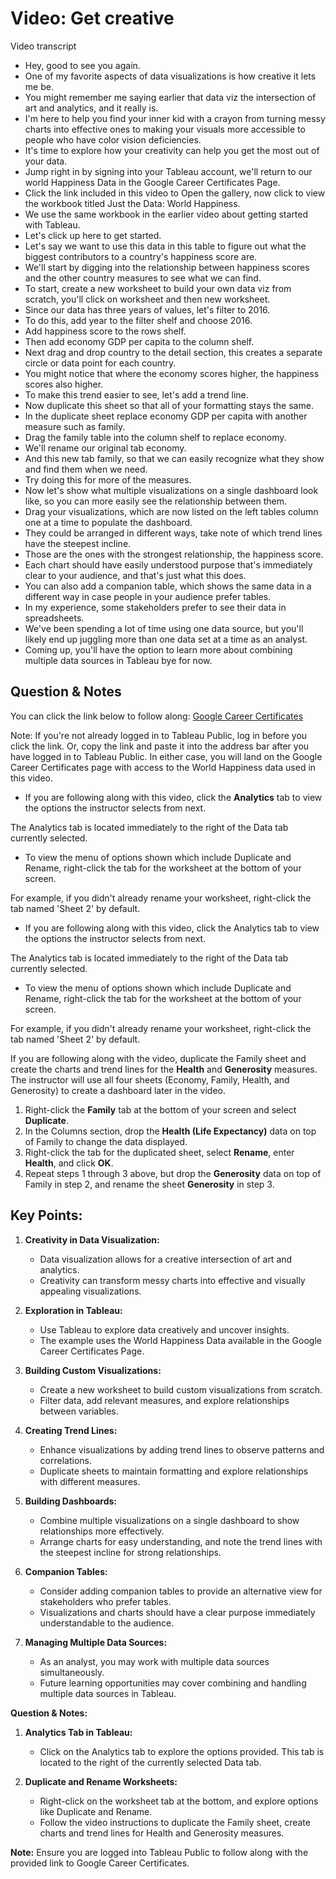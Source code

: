 # Video: Get creative

Video transcript

- Hey, good to see you again.
- One of my favorite aspects of data visualizations is how creative it lets me be.
- You might remember me saying earlier that data viz the intersection of art and analytics, and it really is.
- I'm here to help you find your inner kid with a crayon from turning messy charts into effective ones to making your visuals more accessible to people who have color vision deficiencies.
- It's time to explore how your creativity can help you get the most out of your data.
- Jump right in by signing into your Tableau account, we'll return to our world Happiness Data in the Google Career Certificates Page.
- Click the link included in this video to Open the gallery, now click to view the workbook titled Just the Data: World Happiness.
- We use the same workbook in the earlier video about getting started with Tableau.
- Let's click up here to get started.
- Let's say we want to use this data in this table to figure out what the biggest contributors to a country's happiness score are.
- We'll start by digging into the relationship between happiness scores and the other country measures to see what we can find.
- To start, create a new worksheet to build your own data viz from scratch, you'll click on worksheet and then new worksheet.
- Since our data has three years of values, let's filter to 2016.
- To do this, add year to the filter shelf and choose 2016.
- Add happiness score to the rows shelf.
- Then add economy GDP per capita to the column shelf.
- Next drag and drop country to the detail section, this creates a separate circle or data point for each country.
- You might notice that where the economy scores higher, the happiness scores also higher.
- To make this trend easier to see, let's add a trend line.
- Now duplicate this sheet so that all of your formatting stays the same.
- In the duplicate sheet replace economy GDP per capita with another measure such as family.
- Drag the family table into the column shelf to replace economy.
- We'll rename our original tab economy.
- And this new tab family, so that we can easily recognize what they show and find them when we need.
- Try doing this for more of the measures.
- Now let's show what multiple visualizations on a single dashboard look like, so you can more easily see the relationship between them.
- Drag your visualizations, which are now listed on the left tables column one at a time to populate the dashboard.
- They could be arranged in different ways, take note of which trend lines have the steepest incline.
- Those are the ones with the strongest relationship, the happiness score.
- Each chart should have easily understood purpose that's immediately clear to your audience, and that's just what this does.
- You can also add a companion table, which shows the same data in a different way in case people in your audience prefer tables.
- In my experience, some stakeholders prefer to see their data in spreadsheets.
- We've been spending a lot of time using one data source, but you'll likely end up juggling more than one data set at a time as an analyst.
- Coming up, you'll have the option to learn more about combining multiple data sources in Tableau bye for now.

## Question & Notes

You can click the link below to follow along: [Google Career Certificates](https://public.tableau.com/profile/grow.with.google#!/)

Note: If you're not already logged in to Tableau Public, log in before you click the link. Or, copy the link and paste it into the address bar after you have logged in to Tableau Public. In either case, you will land on the Google Career Certificates page with access to the World Happiness data used in this video.

- If you are following along with this video, click the **Analytics** tab to view the options the instructor selects from next.

The Analytics tab is located immediately to the right of the Data tab currently selected.

- To view the menu of options shown which include Duplicate and Rename, right-click the tab for the worksheet at the bottom of your screen.

For example, if you didn't already rename your worksheet, right-click the tab named 'Sheet 2' by default.

- If you are following along with this video, click the Analytics tab to view the options the instructor selects from next.

The Analytics tab is located immediately to the right of the Data tab currently selected.

- To view the menu of options shown which include Duplicate and Rename, right-click the tab for the worksheet at the bottom of your screen.

For example, if you didn't already rename your worksheet, right-click the tab named 'Sheet 2' by default.

If you are following along with the video, duplicate the Family sheet and create the charts and trend lines for the **Health** and **Generosity** measures. The instructor will use all four sheets (Economy, Family, Health, and Generosity) to create a dashboard later in the video.

1. Right-click the **Family** tab at the bottom of your screen and select **Duplicate**.
2. In the Columns section, drop the **Health (Life Expectancy)** data on top of Family to change the data displayed.
3. Right-click the tab for the duplicated sheet, select **Rename**, enter **Health**, and click **OK**.
4. Repeat steps 1 through 3 above, but drop the **Generosity** data on top of Family in step 2, and rename the sheet **Generosity** in step 3.

## **Key Points:**

1. **Creativity in Data Visualization:**
   - Data visualization allows for a creative intersection of art and analytics.
   - Creativity can transform messy charts into effective and visually appealing visualizations.

2. **Exploration in Tableau:**
   - Use Tableau to explore data creatively and uncover insights.
   - The example uses the World Happiness Data available in the Google Career Certificates Page.

3. **Building Custom Visualizations:**
   - Create a new worksheet to build custom visualizations from scratch.
   - Filter data, add relevant measures, and explore relationships between variables.

4. **Creating Trend Lines:**
   - Enhance visualizations by adding trend lines to observe patterns and correlations.
   - Duplicate sheets to maintain formatting and explore relationships with different measures.

5. **Building Dashboards:**
   - Combine multiple visualizations on a single dashboard to show relationships more effectively.
   - Arrange charts for easy understanding, and note the trend lines with the steepest incline for strong relationships.

6. **Companion Tables:**
   - Consider adding companion tables to provide an alternative view for stakeholders who prefer tables.
   - Visualizations and charts should have a clear purpose immediately understandable to the audience.

7. **Managing Multiple Data Sources:**
   - As an analyst, you may work with multiple data sources simultaneously.
   - Future learning opportunities may cover combining and handling multiple data sources in Tableau.

**Question & Notes:**

1. **Analytics Tab in Tableau:**
   - Click on the Analytics tab to explore the options provided. This tab is located to the right of the currently selected Data tab.

2. **Duplicate and Rename Worksheets:**
   - Right-click on the worksheet tab at the bottom, and explore options like Duplicate and Rename.
   - Follow the video instructions to duplicate the Family sheet, create charts and trend lines for Health and Generosity measures.

**Note:** Ensure you are logged into Tableau Public to follow along with the provided link to Google Career Certificates.